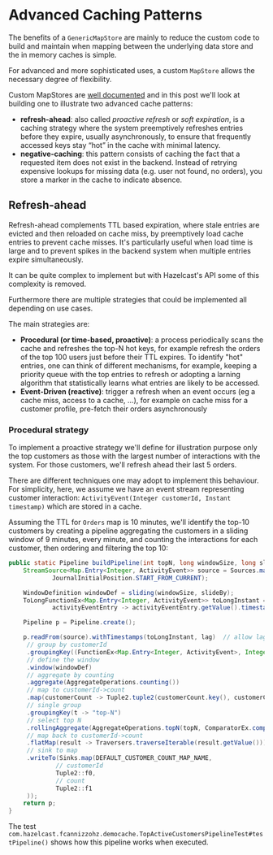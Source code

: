 # Advanced Caching Patterns

The benefits of a `GenericMapStore` are mainly to reduce the custom code to build and maintain when mapping between the underlying
data store and the in memory caches is simple.

For advanced and more sophisticated uses, a custom `MapStore` allows the necessary degree of flexibility.

Custom MapStores are [well documented](https://docs.hazelcast.com/hazelcast/5.5/mapstore/working-with-external-data) and in this post
we'll look at building one to illustrate two advanced cache patterns:

 - **refresh-ahead**: also called _proactive refresh_ or _soft expiration_, is a caching strategy where the system preemptively refreshes entries before they expire, usually asynchronously, to ensure that frequently accessed keys stay “hot” in the cache with minimal latency. 
 - **negative-caching**: this pattern consists of caching the fact that a requested item does not exist in the backend. Instead of retrying expensive lookups for missing data (e.g. user not found, no orders), you store a marker in the cache to indicate absence.

## Refresh-ahead

Refresh-ahead complements TTL based expiration, where stale entries are evicted and then reloaded on cache miss, by preemptively load cache entries to prevent cache misses. It's particularly useful when load time is large and to prevent spikes in the backend system when multiple entries expire simultaneously.

It can be quite complex to implement but with Hazelcast's API some of this complexity is removed. 

Furthermore there are multiple strategies that could be implemented all depending on use cases.

The main strategies are:

 - **Procedural (or time-based, proactive)**: a process periodically scans the cache and refreshes the top-N hot keys, for example refresh the orders of the top 100 users just before their TTL expires. To identify "hot" entries, one can think of different mechanisms, for example, keeping a priority queue with the top entries to refresh or adopting a larning algorithm that statistically learns what entries are likely to be accessed.
 - **Event-Driven (reactive)**: trigger a refresh when an event occurs (eg a cache miss, access to a cache, ...), for example on cache miss for a customer profile, pre-fetch their orders asynchronously

### Procedural strategy

To implement a proactive strategy we'll define for illustration purpose only the top customers as those with the largest number of interactions with the system. For those customers, we'll refresh ahead their last 5 orders.

There are different techniques one may adopt to implement this behaviour. For simplicity, here, we assume we have an event stream representing customer interaction: `ActivityEvent(Integer customerId, Instant timestamp)` which are stored in a cache.

Assuming the TTL for `Orders` map is 10 minutes, we'll identify the top-10 customers by creating a pipeline aggregating the customers in a sliding window of 9 minutes, every minute, and counting the interactions for each customer, then ordering and filtering the top 10:

```java
public static Pipeline buildPipeline(int topN, long windowSize, long slideBy, long lag) {
    StreamSource<Map.Entry<Integer, ActivityEvent>> source = Sources.mapJournal(DEFAULT_ACTIVITY_MAP_NAME,
            JournalInitialPosition.START_FROM_CURRENT);

    WindowDefinition windowDef = sliding(windowSize, slideBy);
    ToLongFunctionEx<Map.Entry<Integer, ActivityEvent>> toLongInstant =
            activityEventEntry -> activityEventEntry.getValue().timestamp().toEpochMilli();

    Pipeline p = Pipeline.create();

    p.readFrom(source).withTimestamps(toLongInstant, lag)  // allow lag
     // group by customerId
     .groupingKey((FunctionEx<Map.Entry<Integer, ActivityEvent>, Integer>) e -> e.getValue().customerId())
     // define the window
     .window(windowDef)
     // aggregate by counting
     .aggregate(AggregateOperations.counting())
     // map to customerId->count
     .map(customerCount -> Tuple2.tuple2(customerCount.key(), customerCount.result()))
     // single group
     .groupingKey(t -> "top-N")
     // select top N
     .rollingAggregate(AggregateOperations.topN(topN, ComparatorEx.comparingLong(Tuple2<Integer, Long>::f1)))
     // map back to customerId->count
     .flatMap(result -> Traversers.traverseIterable(result.getValue()))
     // sink to map
     .writeTo(Sinks.map(DEFAULT_CUSTOMER_COUNT_MAP_NAME,
             // customerId
             Tuple2::f0,
             // count
             Tuple2::f1
     ));
    return p;
}
```

The test `com.hazelcast.fcannizzohz.democache.TopActiveCustomersPipelineTest#testPipeline()` shows how this pipeline works when executed.

